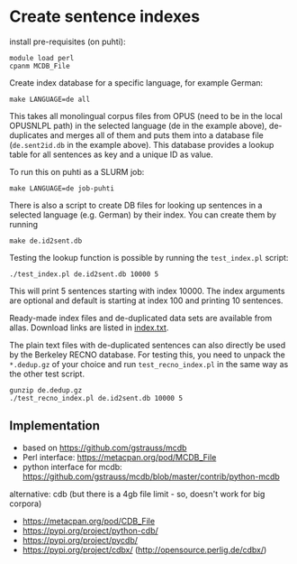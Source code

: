 

# Create sentence indexes


install pre-requisites (on puhti):

```
module load perl
cpanm MCDB_File
```


Create index database for a specific language, for example German:

```
make LANGUAGE=de all
```

This takes all monolingual corpus files from OPUS (need to be in the local OPUSNLPL path) in the selected language (de in the example above), de-duplicates and merges all of them and puts them into a database file (`de.sent2id.db` in the example above). This database provides a lookup table for all sentences as key and a unique ID as value.


To run this on puhti as a SLURM job:

```
make LANGUAGE=de job-puhti
```

There is also a script to create DB files for looking up sentences in a selected language (e.g. German) by their index. You can create them by running

```
make de.id2sent.db
```

Testing the lookup function is possible by running the `test_index.pl` script:

```
./test_index.pl de.id2sent.db 10000 5
```

This will print 5 sentences starting with index 10000. The index arguments are optional and default is starting at index 100 and printing 10 sentences.

Ready-made index files and de-duplicated data sets are available from allas. Download links are listed in [index.txt](index.txt).

The plain text files with de-duplicated sentences can also directly be used by the Berkeley RECNO database. For testing this, you need to unpack the `*.dedup.gz` of your choice and run `test_recno_index.pl` in the same way as the other test script.

```
gunzip de.dedup.gz
./test_recno_index.pl de.id2sent.db 10000 5
```



## Implementation

* based on https://github.com/gstrauss/mcdb
* Perl interface: https://metacpan.org/pod/MCDB_File
* python interface for mcdb: https://github.com/gstrauss/mcdb/blob/master/contrib/python-mcdb


alternative: cdb (but there is a 4gb file limit - so, doesn't work for big corpora)

* https://metacpan.org/pod/CDB_File
* https://pypi.org/project/python-cdb/
* https://pypi.org/project/pycdb/
* https://pypi.org/project/cdbx/ (http://opensource.perlig.de/cdbx/)

